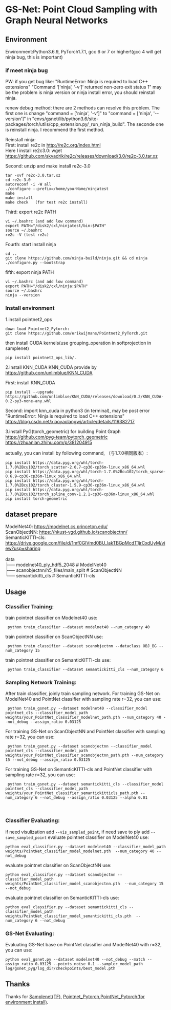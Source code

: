 # GS-Net: Point Cloud Sampling with Graph Neural Networks




## Environment
Environment:Python3.6.9, PyTorch1.7.1, gcc 6 or 7 or higher!(gcc 4 will get ninja bug, this is important)

### if meet ninja bug
PW: if you get bug like: "RuntimeError: Ninja is required to load C++ extensions" "Command ‘[‘ninja‘, ‘-v‘]‘ returned non-zero exit status 1" may be the problem is ninja version or ninja install error, you should reinstall ninja. 

renew debug method: there are 2 methods can resolve this problem. The first one is change "command = ['ninja', '-v']" to "command = ['ninja', '--version']" in "envs/gsnet/lib/python3.6/site-packages/torch/utils/cpp_extension.py/_run_ninja_build". The seconde one is reinstall ninja. I recommend the first method.

Reinstall ninja:<br>
First: install re2c in http://re2c.org/index.html<br>
Here I install re2c3.0: wget https://github.com/skvadrik/re2c/releases/download/3.0/re2c-3.0.tar.xz

Second: unzip and make install re2c-3.0 <br>
```
tar -xvf re2c-3.0.tar.xz 
cd re2c-3.0 
autoreconf -i -W all 
./configure --prefix=/home/yourName/ninjatest 
make 
make install 
make check   (for test re2c install) 
```
Third: export re2c PATH <br>
```
vi ~/.bashrc (and add low command) 
export PATH="/disk2/cxl/ninjatest/bin:$PATH" 
source ~/.bashrc 
re2c -V (test re2c) 
```
Fourth: start install ninja <br>
```
cd .. 
git clone https://github.com/ninja-build/ninja.git && cd ninja 
./configure.py --bootstrap 
```
fifth: export ninja PATH <br>
```
vi ~/.bashrc (and add low command)
export PATH="/disk2/cxl/ninja:$PATH" 
source ~/.bashrc 
ninja --version  
```
### Install environment

1.install pointnet2_ops
```
down load Pointnet2_Pytorch:
git clone https://github.com/erikwijmans/Pointnet2_PyTorch.git
```
then install CUDA kernels(use grouping_operation in softprojection in samplenet)<br>
```
pip install pointnet2_ops_lib/.
```
2.install KNN_CUDA
KNN_CUDA provide by https://github.com/unlimblue/KNN_CUDA   <br>

First: install KNN_CUDA<br>
```
pip install --upgrade https://github.com/unlimblue/KNN_CUDA/releases/download/0.2/KNN_CUDA-0.2-py3-none-any.whl
```
Second: import knn_cuda in python3 (in terminal), may be post error "RuntimeError: Ninja is required to load C++ extensions"
https://blog.csdn.net/xiaoyaolangwj/article/details/119382717


3.install PyG(torch_geometric) for building Point Graph
https://github.com/pyg-team/pytorch_geometric
https://zhuanlan.zhihu.com/p/381204915

actually, you can install by following command, （与1.7.0相同版本）:
```
pip install https://data.pyg.org/whl/torch-1.7.0%2Bcu102/torch_scatter-2.0.7-cp36-cp36m-linux_x86_64.whl
pip install https://data.pyg.org/whl/torch-1.7.0%2Bcu102/torch_sparse-0.6.9-cp36-cp36m-linux_x86_64.whl
pip install https://data.pyg.org/whl/torch-1.7.0%2Bcu102/torch_cluster-1.5.9-cp36-cp36m-linux_x86_64.whl
pip install https://data.pyg.org/whl/torch-1.7.0%2Bcu102/torch_spline_conv-1.2.1-cp36-cp36m-linux_x86_64.whl
pip install torch-geometric
```

## dataset prepare
ModelNet40: https://modelnet.cs.princeton.edu/ <br>
ScanObjectNN: https://hkust-vgd.github.io/scanobjectnn/ <br>
SemanticKITTI-cls: https://drive.google.com/file/d/1mf0GIVmd0BU_lakTBGpMcdT1jrCxdUyM/view?usp=sharing <br>
<br>
data<br>
├── modelnet40_ply_hdf5_2048               # ModelNet40<br>
├── scanobjectnn/h5_files/main_split            # ScanObjectNN<br>
└── semantickitti_cls       # SemanticKITTI-cls<br>


## Usage

### Classifier Training:
train pointnet classifier on Modelnet40 use:
```
 python train_classifier --dataset modelnet40 --num_category 40 
```
train pointnet classifier on ScanObjectNN use:
```
 python train_classifier --dataset scanobjectnn --dataclass OBJ_BG --num_category 15
```
train pointnet classifier on SemanticKITTI-cls use:
```
 python train_classifier --dataset semantickitti_cls --num_category 6
```

### Sampling Network Training:
After train classifier, joinly train sampling network.
For training GS-Net on ModelNet40 and PointNet classifier with sampling rate r=32, you can use: 
```
 python train_gsnet.py --dataset modelnet40 --classifier_model pointnet_cls --classifier_model_path weights/your_PointNet_classifier_modelnet_path.pth --num_category 40 --not_debug --assign_ratio 0.03125
```

For training GS-Net on ScanObjectNN and PointNet classifier with sampling rate r=32, you can use: 
```
 python train_gsnet.py --dataset scanobjectnn --classifier_model pointnet_cls --classifier_model_path weights/your_PointNet_classifier_scanobjectnn_path.pth --num_category 15 --not_debug --assign_ratio 0.03125
```

For training GS-Net on SemanticKITTI-cls and PointNet classifier with sampling rate r=32, you can use:
```
 python train_gsnet.py --dataset semantickitti_cls --classifier_model pointnet_cls --classifier_model_path weights/your_PointNet_classifier_semantickitticls_path.pth --num_category 6 --not_debug --assign_ratio 0.03125 --alpha 0.01
```

<br>

### Classifier Evaluating:
if need visulization add ```--vis_sampled_point```, if need save to ply add ```--save_sampled_point```
evaluate pointnet classifier on ModelNet40 use:
```
python eval_classifier.py --dataset modelnet40 --classifier_model_path weights/PointNet_classifier_model_modelnet.pth  --num_category 40 --not_debug 
```

evaluate pointnet classifier on ScanObjectNN use:
```
python eval_classifier.py --dataset scanobjectnn --classifier_model_path weights/PointNet_classifier_model_scanobjectnn.pth  --num_category 15 --not_debug 
```

evaluate pointnet classifier on SemanticKITTI-cls use:
```
python eval_classifier.py --dataset semantickitti_cls --classifier_model_path weights/PointNet_classifier_model_semantickitti_cls.pth  --num_category 6 --not_debug 
```

### GS-Net Evaluating:
Evaluating GS-Net base on PointNet classifier and ModelNet40 with r=32, you can use:
```
python eval_gsnet.py --dataset modelnet40 --not_debug --match --assign_ratio 0.03125 --points_noise 0.1 --sampler_model_path log/gsnet_pyg/log_dir/checkpoints/best_model.pth
```


## Thanks
Thanks for [Samplenet(TF)](https://github.com/itailang/SampleNet), [Pointnet_Pytorch](https://github.com/yanx27/Pointnet_Pointnet2_pytorch),[PointNet_Pytorch(for environment install)](https://github.com/erikwijmans/Pointnet2_PyTorch).
